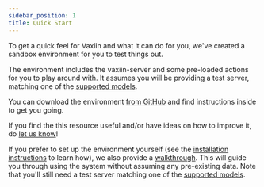 ```yaml
---
sidebar_position: 1
title: Quick Start
---
```


To get a quick feel for Vaxiin and what it can do for you, we've created a sandbox environment for you to test things out.

The environment includes the vaxiin-server and some pre-loaded actions for you to play around with.
It assumes you will be providing a test server, matching one of the [supported models](../faq#what-models-do-you-support).

You can download the environment [from GitHub](https://github.com/rebootoio/vaxiin-sandbox) and find instructions inside to get you going.

If you find the this resource useful and/or have ideas on how to improve it, do [let us know](https://github.com/rebootoio/vaxiin-sandbox/issues)!

If you prefer to set up the environment yourself (see the [installation instructions](../installation/server) to learn how),
we also provide a [walkthrough](walkthrough). This will guide you through using the system without assuming any pre-existing data.
Note that you'll still need a test server matching one of the [supported models](../faq#what-models-do-you-support).
